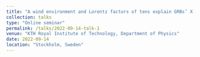 ```yaml
---
title: "A wind environment and Lorentz factors of tens explain GRBs’ X-ray plateau phase"
collection: talks
type: "Online seminar"
permalink: /talks/2022-09-14-talk-1
venue: "KTH Royal Institute of Technology, Department of Physics"
date: 2022-09-14
location: "Stockholm, Sweden"
---
```

